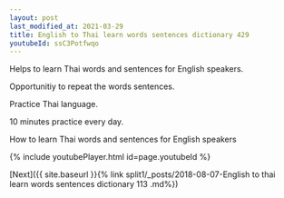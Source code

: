 ```yaml
---
layout: post
last_modified_at: 2021-03-29
title: English to Thai learn words sentences dictionary 429 
youtubeId: ssC3Potfwqo
---
```

 
 
Helps to learn Thai words and sentences for English speakers.

Opportunitiy to repeat the words sentences. 

Practice Thai language. 
 
10 minutes practice every day. 
 
How to learn Thai words and sentences for English speakers 
 
{% include youtubePlayer.html id=page.youtubeId %}
 
 
[Next]({{ site.baseurl }}{% link  split1/_posts/2018-08-07-English to thai learn words sentences dictionary 113 .md%})
 
